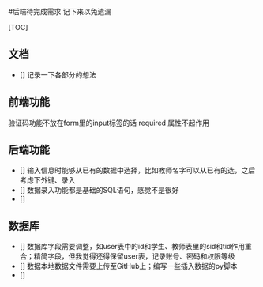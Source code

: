 
#后端待完成需求
记下来以免遗漏

[TOC]

## 文档
- [] 记录一下各部分的想法

## 前端功能
验证码功能不放在form里的input标签的话 required 属性不起作用

## 后端功能
- [] 输入信息时能够从已有的数据中选择，比如教师名字可以从已有的选，之后考虑下外键、录入
- [] 数据录入功能都是基础的SQL语句，感觉不是很好
- [] 

## 数据库
- [] 数据库字段需要调整，如user表中的id和学生、教师表里的sid和tid作用重合；精简字段，但我觉得还得保留user表，记录账号、密码和权限等级
- [] 数据本地数据文件需要上传至GitHub上；编写一些插入数据的py脚本
- [] 
